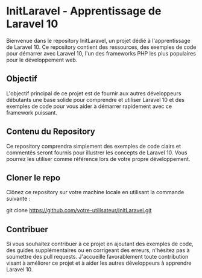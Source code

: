 # InitLaravel - Apprentissage de Laravel 10

Bienvenue dans le repository InitLaravel, un projet dédié à l'apprentissage de Laravel 10. Ce repository contient des ressources, des exemples de code pour démarrer avec Laravel 10, l'un des frameworks PHP les plus populaires pour le développement web.

## Objectif

L'objectif principal de ce projet est de fournir aux autres développeurs débutants une base solide pour comprendre et utiliser Laravel 10 et des exemples de code pour vous aider à démarrer rapidement avec ce framework puissant.

## Contenu du Repository

Ce repository comprendra simplement des exemples de code clairs et commentés seront fournis pour illustrer les concepts de Laravel 10. Vous pourrez les utiliser comme référence lors de votre propre développement.

## Cloner le repo

Clônez ce repository sur votre machine locale en utilisant la commande suivante :

git clone https://github.com/votre-utilisateur/InitLaravel.git

## Contribuer

Si vous souhaitez contribuer à ce projet en ajoutant des exemples de code, des guides supplémentaires ou en corrigeant des erreurs, n'hésitez pas à soumettre des pull requests. J'accueille favorablement toute contribution visant à améliorer ce projet et à aider les autres développeurs à apprendre Laravel 10.